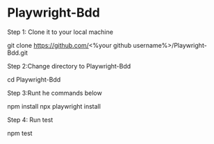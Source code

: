 # Playwright-Bdd
Step 1: 
Clone it to your local machine

git clone https://github.com/<%your github username%>/Playwright-Bdd.git

Step 2:Change directory to Playwright-Bdd

cd Playwright-Bdd

Step 3:Runt he commands below

npm install
npx playwright install

Step 4: Run test

npm test
